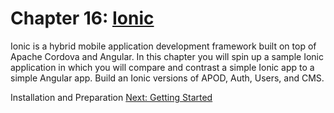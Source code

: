 # Chapter 16: [Ionic](https://ionicframework.com/)

Ionic is a hybrid mobile application development framework built on top of Apache Cordova and Angular. In this chapter you will spin up a sample Ionic application in which you will compare and contrast a simple Ionic app to a simple Angular app. Build an Ionic versions of APOD, Auth, Users, and CMS.

Installation and Preparation
[Next: Getting Started](01-GettingStarted.md)
